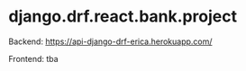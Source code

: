 # django.drf.react.bank.project

Backend:
https://api-django-drf-erica.herokuapp.com/

Frontend:
tba
